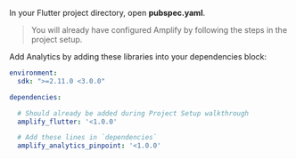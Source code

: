 In your Flutter project directory, open **pubspec.yaml**.  

> You will already have configured Amplify by following the steps in the project setup. 

Add Analytics by adding these libraries into your dependencies block: 

```yaml 
environment:
  sdk: ">=2.11.0 <3.0.0"

dependencies:

  # Should already be added during Project Setup walkthrough 
  amplify_flutter: '<1.0.0'

  # Add these lines in `dependencies` 
  amplify_analytics_pinpoint: '<1.0.0'
```
